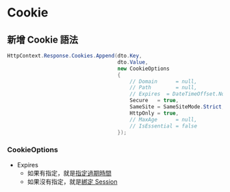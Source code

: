 # Cookie

##  新增 Cookie 語法

```csharp
HttpContext.Response.Cookies.Append(dto.Key,
                                    dto.Value,
                                    new CookieOptions
                                    {
                                        // Domain      = null,
                                        // Path        = null,
                                        // Expires  = DateTimeOffset.Now.AddMinutes(10),
                                        Secure   = true,
                                        SameSite = SameSiteMode.Strict,
                                        HttpOnly = true,
                                        // MaxAge      = null,
                                        // IsEssential = false
                                    });
```

### CookieOptions

- Expires
  - 如果有指定，就是[指定過期時間](./Expires.md#expires-設定為指定時間)
  - 如果沒有指定，就是[綁定 Session](./Expires.md#expires-設定為-session)


